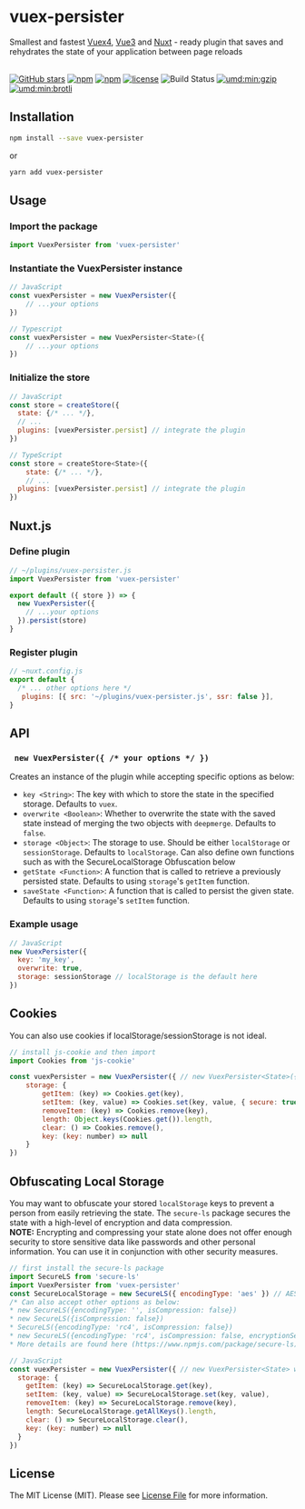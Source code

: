 # vuex-persister

Smallest and fastest [Vuex4](https://vuex.vuejs.org), [Vue3](https://vuejs.org) and [Nuxt](https://nuxtjs.org/) - ready plugin that saves and rehydrates the state of your application between page reloads
<br /> <br />

[![GitHub stars](https://img.shields.io/github/stars/shadrqen/vuex-persister.svg?style=social&label=%20vuex-persister)](http://github.com/shadrqen/vuex-persister)
[![npm](https://img.shields.io/npm/v/vuex-persister.svg?colorB=dd1100)](http://npmjs.com/vuex-persister)
[![npm](https://img.shields.io/npm/dw/vuex-persister.svg?colorB=fc4f4f)](http://npmjs.com/vuex-persister)
[![license](https://img.shields.io/github/license/shadrqen/vuex-persister.svg)]()
![Build Status](https://github.com/shadrqen/vuex-persister/actions/workflows/ci.yml/badge.svg?branch=main)
[![umd:min:gzip](https://img.badgesize.io/https://unpkg.com/vuex-persister?compression=gzip&label=umd:min:gzip)](https://unpkg.com/vuex-persister)
[![umd:min:brotli](https://img.badgesize.io/https://cdn.jsdelivr.net/npm/vuex-persister?compression=brotli&label=umd:min:brotli)](https://cdn.jsdelivr.net/npm/vuex-persister)


## Installation

```bash
npm install --save vuex-persister
```

or

```bash
yarn add vuex-persister
```


## Usage

### Import the package
```js
import VuexPersister from 'vuex-persister'
```

### Instantiate the VuexPersister instance
```js
// JavaScript
const vuexPersister = new VuexPersister({
    // ...your options
})

// Typescript
const vuexPersister = new VuexPersister<State>({
    // ...your options
})
```

### Initialize the store
```js
// JavaScript
const store = createStore({
  state: {/* ... */},
  // ...
  plugins: [vuexPersister.persist] // integrate the plugin
})

// TypeScript
const store = createStore<State>({
    state: {/* ... */},
    // ...
  plugins: [vuexPersister.persist] // integrate the plugin
})
```

## Nuxt.js

### Define plugin
```js
// ~/plugins/vuex-persister.js
import VuexPersister from 'vuex-persister'

export default ({ store }) => {
  new VuexPersister({
    // ...your options
  }).persist(store)
}
```

### Register plugin
```js
// ~nuxt.config.js
export default {
  /* ... other options here */
   plugins: [{ src: '~/plugins/vuex-persister.js', ssr: false }],
}
```


## API

### ``` new VuexPersister({ /* your options */ })```

Creates an instance of the plugin while accepting specific options as below:
- `key <String>`: The key with which to store the state in the specified storage. Defaults to `vuex`.
- `overwrite <Boolean>`: Whether to overwrite the state with the saved state instead of merging the two objects with `deepmerge`. Defaults to `false`.
- `storage <Object>`: The storage to use. Should be either `localStorage` or `sessionStorage`. Defaults to `localStorage`. Can also define own functions
such as with the SecureLocalStorage Obfuscation below
- `getState <Function>`: A function that is called to retrieve a previously persisted state. Defaults to using `storage`'s `getItem` function.
- `saveState <Function>`: A function that is called to persist the given state. Defaults to using `storage`'s `setItem` function.


### Example usage
```js
// JavaScript
new VuexPersister({
  key: 'my_key',
  overwrite: true,
  storage: sessionStorage // localStorage is the default here
})
```

## Cookies
You can also use cookies if localStorage/sessionStorage is not ideal.

```js
// install js-cookie and then import
import Cookies from 'js-cookie'

const vuexPersister = new VuexPersister({ // new VuexPersister<State>({ (for TypeScript)
    storage: {
        getItem: (key) => Cookies.get(key),
        setItem: (key, value) => Cookies.set(key, value, { secure: true }),
        removeItem: (key) => Cookies.remove(key),
        length: Object.keys(Cookies.get()).length,
        clear: () => Cookies.remove(),
        key: (key: number) => null
    }
})
```

## Obfuscating Local Storage
You may want to obfuscate your stored `localStorage` keys to prevent a person from easily retrieving the state. The `secure-ls` package secures the 
state with a high-level of encryption and data compression.  
**NOTE:** Encrypting and compressing your state alone does not offer enough security to store sensitive data like passwords and other personal information.
You can use it in conjunction with other security measures.

```js
// first install the secure-ls package
import SecureLS from 'secure-ls'
import VuexPersister from 'vuex-persister'
const SecureLocalStorage = new SecureLS({ encodingType: 'aes' }) // AES encryption and data compression
/* Can also accept other options as below:
* new SecureLS({encodingType: '', isCompression: false})
* new SecureLS({isCompression: false})
* SecureLS({encodingType: 'rc4', isCompression: false})
* new SecureLS({encodingType: 'rc4', isCompression: false, encryptionSecret: 's3cr3tPa$$w0rd@123'})
* More details are found here (https://www.npmjs.com/package/secure-ls) */

// JavaScript
const vuexPersister = new VuexPersister({ // new VuexPersister<State> with TypeScript
  storage: {
    getItem: (key) => SecureLocalStorage.get(key),
    setItem: (key, value) => SecureLocalStorage.set(key, value),
    removeItem: (key) => SecureLocalStorage.remove(key),
    length: SecureLocalStorage.getAllKeys().length,
    clear: () => SecureLocalStorage.clear(),
    key: (key: number) => null
  }
})

```


## License

The MIT License (MIT). Please see [License File](LICENSE) for more information.
